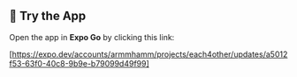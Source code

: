 ## 🚀 Try the App

Open the app in **Expo Go** by clicking this link:

[https://expo.dev/accounts/armmhamm/projects/each4other/updates/a5012f53-63f0-40c8-9b9e-b79099d49f99]